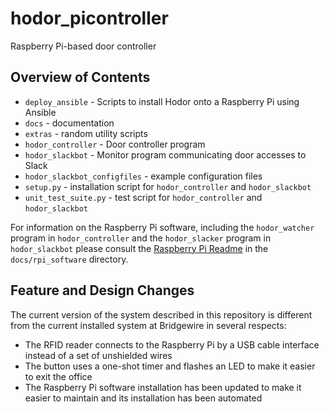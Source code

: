 # hodor_picontroller
Raspberry Pi-based door controller

## Overview of Contents

* `deploy_ansible` - Scripts to install Hodor onto a Raspberry Pi using Ansible
* `docs` - documentation
* `extras` - random utility scripts
* `hodor_controller` - Door controller program
* `hodor_slackbot` - Monitor program communicating door accesses to Slack
* `hodor_slackbot_configfiles` - example configuration files
* `setup.py` - installation script for `hodor_controller` and `hodor_slackbot`
* `unit_test_suite.py` - test script for `hodor_controller` and `hodor_slackbot`


For information on the Raspberry Pi software, including the `hodor_watcher`
program in `hodor_controller` and the `hodor_slacker` program in
`hodor_slackbot` please consult the
[Raspberry Pi Readme](docs/rpi_software/README.md) in the `docs/rpi_software`
directory.

## Feature and Design Changes

The current version of the system described in this repository is different
from the current installed system at Bridgewire in several respects:

* The RFID reader connects to the Raspberry Pi by a USB cable interface
instead of a set of unshielded wires
* The button uses a one-shot timer and flashes an LED to make it easier
to exit the office
* The Raspberry Pi software installation has been updated to make it
easier to maintain and its installation has been automated
